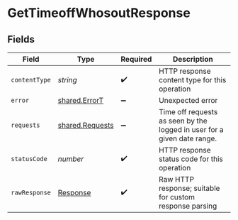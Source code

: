 # GetTimeoffWhosoutResponse


## Fields

| Field                                                                   | Type                                                                    | Required                                                                | Description                                                             |
| ----------------------------------------------------------------------- | ----------------------------------------------------------------------- | ----------------------------------------------------------------------- | ----------------------------------------------------------------------- |
| `contentType`                                                           | *string*                                                                | :heavy_check_mark:                                                      | HTTP response content type for this operation                           |
| `error`                                                                 | [shared.ErrorT](../../../sdk/models/shared/errort.md)                   | :heavy_minus_sign:                                                      | Unexpected error                                                        |
| `requests`                                                              | [shared.Requests](../../../sdk/models/shared/requests.md)               | :heavy_minus_sign:                                                      | Time off requests as seen by the logged in user for a given date range. |
| `statusCode`                                                            | *number*                                                                | :heavy_check_mark:                                                      | HTTP response status code for this operation                            |
| `rawResponse`                                                           | [Response](https://developer.mozilla.org/en-US/docs/Web/API/Response)   | :heavy_check_mark:                                                      | Raw HTTP response; suitable for custom response parsing                 |